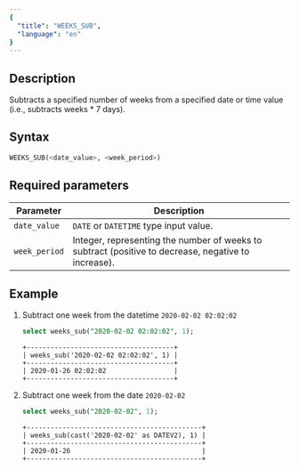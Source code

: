 ```yaml
---
{
  "title": "WEEKS_SUB",
  "language": "en"
}
---
```


## Description
Subtracts a specified number of weeks from a specified date or time value (i.e., subtracts weeks * 7 days).

## Syntax
```sql
WEEKS_SUB(<date_value>, <week_period>)
```

## Required parameters
| Parameter       | Description                                                                                         |
|-----------------|-----------------------------------------------------------------------------------------------------|
| `date_value`    | `DATE` or `DATETIME` type input value.                                                              |
| `week_period`   | Integer, representing the number of weeks to subtract (positive to decrease, negative to increase). |


## Example

1. Subtract one week from the datetime `2020-02-02 02:02:02`
    ```sql
    select weeks_sub("2020-02-02 02:02:02", 1);
    ```
    ```text
    +-------------------------------------+
    | weeks_sub('2020-02-02 02:02:02', 1) |
    +-------------------------------------+
    | 2020-01-26 02:02:02                 |
    +-------------------------------------+
    ```

2. Subtract one week from the date `2020-02-02`
    ```sql
    select weeks_sub("2020-02-02", 1);
    ```
    ```text
    +--------------------------------------------+
    | weeks_sub(cast('2020-02-02' as DATEV2), 1) |
    +--------------------------------------------+
    | 2020-01-26                                 |
    +--------------------------------------------+
    ```